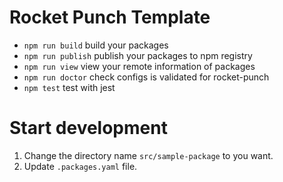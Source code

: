 # Rocket Punch Template

- `npm run build` build your packages
- `npm run publish` publish your packages to npm registry
- `npm run view` view your remote information of packages
- `npm run doctor` check configs is validated for rocket-punch
- `npm test` test with jest

# Start development

1. Change the directory name `src/sample-package` to you want.
2. Update `.packages.yaml` file.